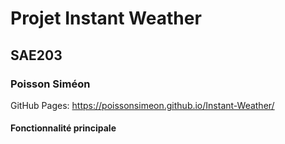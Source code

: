 # Projet Instant Weather 
## SAE203
### Poisson Siméon

GitHub Pages: https://poissonsimeon.github.io/Instant-Weather/

#### Fonctionnalité principale

